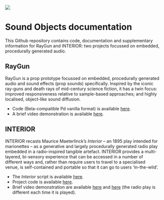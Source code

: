 ![](https://github.com/matdwlv/soundobjects/blob/master/dw5.png)

# Sound Objects documentation

This Github repository contains code, documentation and supplementary information for RayGun and INTERIOR: two projects focussed on embedded, procedurally generated audio.

## RayGun

RayGun is a prop prototype focussed on embedded, procedurally generated audio and sound effects (prop sounds) specifically. 
Inspired by the iconic ray-guns and death rays of mid-century science fiction, it has a twin focus: improved responsiveness relative to sample-based approaches; and highly localised, object-like sound diffusion.

* Code (Bela-compatible Pd vanilla format) is available [here](https://github.com/matdwlv/soundobjects).
* A brief video demonstration is available [here](https://youtu.be/udGPyDLBV68).

## INTERIOR

INTERIOR recasts Maurice Maeterlinck’s *Interior* – an 1895 play intended for marionettes – as a generative and largely procedurally generated radio play embedded in a radio-inspired tangible artefact. INTERIOR provides a multi-layered, bi-sensory experience that can be accessed in a number of different ways and, rather than require users to travel to a specialised venue, is self-contained and portable so that it can go to users ‘in-the-wild’. 


* The *Interior* script is available [here](https://github.com/matdwlv/soundobjects/blob/master/Interior_script.md). 
* Project code is available [here](https://github.com/matdwlv/soundobjects).
* Brief video demonstration are available [here](https://youtu.be/wlEpIgW7ZLY) and [here](https://youtu.be/RIccRbGfFNI) (the radio play is different each time it is played).
